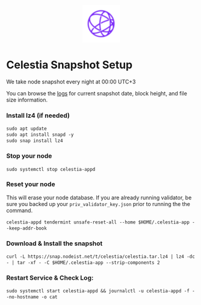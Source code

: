 <p align="center">
  <img height="100" height="auto" src="https://raw.githubusercontent.com/Nodeist/Kurulumlar/main/logos/celestia.png">
</p>



# Celestia Snapshot Setup
We take node snapshot every night at 00:00 UTC+3

You can browse the [logs](https://snap.nodeist.net/t/celestia/log.txt) for current snapshot date, block height, and file size information.

### Install lz4 (if needed)
```
sudo apt update
sudo apt install snapd -y
sudo snap install lz4
```

### Stop your node
```
sudo systemctl stop celestia-appd
```

### Reset your node
This will erase your node database. If you are already running validator, be sure you backed up your `priv_validator_key.json` prior to running the the command.

```
celestia-appd tendermint unsafe-reset-all --home $HOME/.celestia-app --keep-addr-book
```

### Download & Install the snapshot
```
curl -L https://snap.nodeist.net/t/celestia/celestia.tar.lz4 | lz4 -dc - | tar -xf - -C $HOME/.celestia-app --strip-components 2
```

### Restart Service & Check Log:
```
sudo systemctl start celestia-appd && journalctl -u celestia-appd -f --no-hostname -o cat
```
